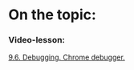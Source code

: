 # On the topic:

### Video-lesson:

[9.6. Debugging. Chrome debugger.](https://go.skillbox.ru/profession/profession-fullstack-js/js/fd7de46f-feea-46ff-bd8e-b2652ef5c898/videolesson)
